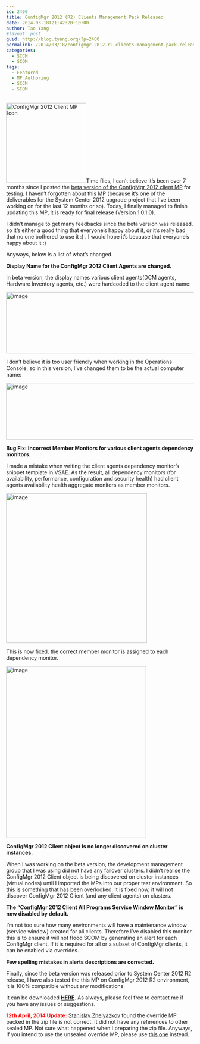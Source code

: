 ```yaml
---
id: 2400
title: ConfigMgr 2012 (R2) Clients Management Pack Released
date: 2014-03-18T21:42:20+10:00
author: Tao Yang
#layout: post
guid: http://blog.tyang.org/?p=2400
permalink: /2014/03/18/configmgr-2012-r2-clients-management-pack-released/
categories:
  - SCCM
  - SCOM
tags:
  - Featured
  - MP Authoring
  - SCCM
  - SCOM
---
```

<a href="http://blog.tyang.org/wp-content/uploads/2013/08/SCCM-Client-Monitor.png"><img class="alignleft  wp-image-2124" alt="ConfigMgr 2012 Client MP Icon" src="http://blog.tyang.org/wp-content/uploads/2013/08/SCCM-Client-Monitor.png" width="215" height="215" /></a>Time flies, I can’t believe it’s been over 7 months since I posted the <a href="http://blog.tyang.org/2013/08/31/management-pack-configmgr-2012-clients-testers-wanted/">beta version of the ConfigMgr 2012 client MP</a> for testing. I haven’t forgotten about this MP (because it’s one of the deliverables for the System Center 2012 upgrade project that I’ve been working on for the last 12 months or so). Today, I finally managed to finish updating this MP, it is ready for final release (Version 1.0.1.0).

I didn’t manage to get many feedbacks since the beta version was released. so it’s either a good thing that everyone’s happy about it, or it’s really bad that no one bothered to use it :) . I would hope it’s because that everyone’s happy about it :)

Anyways, below is a list of what’s changed.

<strong>Display Name for the ConfigMgr 2012 Client Agents are changed.</strong>

in beta version, the display names various client agents(DCM agents, Hardware Inventory agents, etc.) were hardcoded to the client agent name:

<a href="http://blog.tyang.org/wp-content/uploads/2014/03/image.png"><img style="display: inline; border: 0px;" title="image" alt="image" src="http://blog.tyang.org/wp-content/uploads/2014/03/image_thumb.png" width="573" height="165" border="0" /></a>

I don’t believe it is too user friendly when working in the Operations Console, so in this version, I’ve changed them to be the actual computer name:

<a href="http://blog.tyang.org/wp-content/uploads/2014/03/image1.png"><img style="display: inline; border: 0px;" title="image" alt="image" src="http://blog.tyang.org/wp-content/uploads/2014/03/image_thumb1.png" width="580" height="153" border="0" /></a>

<strong>Bug Fix: Incorrect Member Monitors for various client agents dependency monitors.</strong>

I made a mistake when writing the client agents dependency monitor’s snippet template in VSAE. As the result, all dependency monitors (for availability, performance, configuration and security health) had client agents availability health aggregate monitors as member monitors.

<a href="http://blog.tyang.org/wp-content/uploads/2014/03/image2.png"><img style="display: inline; border: 0px;" title="image" alt="image" src="http://blog.tyang.org/wp-content/uploads/2014/03/image_thumb2.png" width="378" height="403" border="0" /></a>

This is now fixed. the correct member monitor is assigned to each dependency monitor.

<a href="http://blog.tyang.org/wp-content/uploads/2014/03/image3.png"><img style="display: inline; border: 0px;" title="image" alt="image" src="http://blog.tyang.org/wp-content/uploads/2014/03/image_thumb3.png" width="376" height="462" border="0" /></a>

<strong>ConfigMgr 2012 Client object is no longer discovered on cluster instances.</strong>

When I was working on the beta version, the development management group that I was using did not have any failover clusters. I didn’t realise the ConfigMgr 2012 Client object is being discovered on cluster instances (virtual nodes) until I imported the MPs into our proper test environment. So this is something that has been overlooked. It is fixed now, it will not discover ConfigMgr 2012 Client (and any client agents) on clusters.

<strong>The “ConfigMgr 2012 Client All Programs Service Window Monitor” is now disabled by default.</strong>

I’m not too sure how many environments will have a maintenance window (service window) created for all clients. Therefore I’ve disabled this monitor. this is to ensure it will not flood SCOM by generating an alert for each ConfigMgr client. If it is required for all or a subset of ConfigMgr clients, it can be enabled via overrides.

<strong>Few spelling mistakes in alerts descriptions are corrected.</strong>

Finally, since the beta version was released prior to System Center 2012 R2 release, I have also tested the this MP on ConfigMgr 2012 R2 environment, it is 100% compatible without any modifications.

It can be downloaded <a href="http://blog.tyang.org/wp-content/uploads/2014/03/ConfigMgr-2012-Client-MP-V1.0.1.0.zip"><strong>HERE</strong></a>. As always, please feel free to contact me if you have any issues or suggestions.

<span style="color: #ff0000;"><strong>12th April, 2014 Update:</strong></span> <a href="http://cloudadministrator.wordpress.com/">Stanislav Zhelyazkov</a> found the override MP packed in the zip file is not correct. It did not have any references to other sealed MP. Not sure what happened when I preparing the zip file. Anyways, If you intend to use the unsealed override MP, please use <a href="http://blog.tyang.org/wp-content/uploads/2014/04/ConfigMgr.2012.Client.Overrides.zip">this one</a> instead.